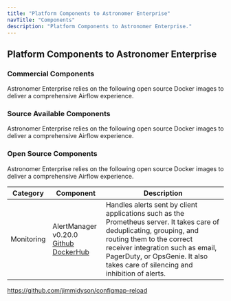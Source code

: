 ```yaml
---
title: "Platform Components to Astronomer Enterprise"
navTitle: "Components"
description: "Platform Components to Astronomer Enterprise."
---
```


## Platform Components to Astronomer Enterprise

### Commercial Components

Astronomer Enterprise relies on the following open source Docker images to deliver a
comprehensive Airflow experience.

### Source Available Components

Astronomer Enterprise relies on the following open source Docker images to deliver a
comprehensive Airflow experience.

### Open Source Components

Astronomer Enterprise relies on the following open source Docker images to deliver a
comprehensive Airflow experience.

| Category   | Component | Description |
| ---------- | --------- | ----------- |
| Monitoring | AlertManager v0.20.0<br />[Github](https://github.com/prometheus/alertmanager) [DockerHub](https://hub.docker.com/layers/prom/alertmanager/v0.20.0/images/sha256-b9323917a2eda265bec69e59a457f001c529facbbc8166df277f4850cdac61a0?context=explore) | Handles alerts sent by client applications such as the Prometheus server. It takes care of deduplicating, grouping, and routing them to the correct receiver integration such as email, PagerDuty, or OpsGenie. It also takes care of silencing and inhibition of alerts. |

https://github.com/jimmidyson/configmap-reload
